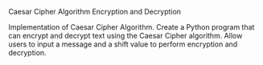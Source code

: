 Caesar Cipher Algorithm Encryption and Decryption

Implementation of Caesar Cipher Algorithm. Create a Python program that can encrypt and decrypt text using the Caesar Cipher algorithm. Allow users to input a message and a shift value to perform encryption and decryption.
